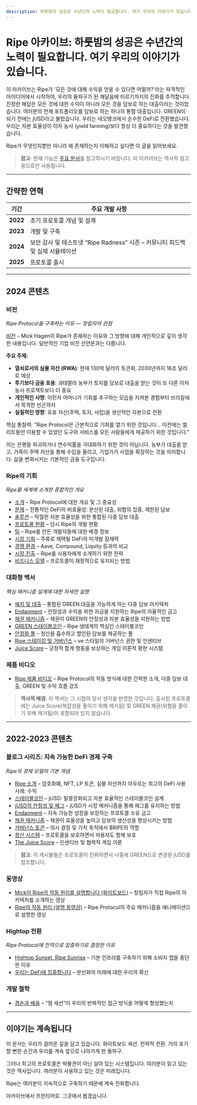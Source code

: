 ```yaml
---
description: 하룻밤의 성공은 수년간의 노력이 필요합니다. 여기 우리의 이야기가 있습니다.
---
```


# Ripe 아카이브: 하룻밤의 성공은 수년간의 노력이 필요합니다. 여기 우리의 이야기가 있습니다.

이 아카이브는 Ripe가 '모든 것에 대해 수익을 얻을 수 있다면 어떨까?'라는 파격적인 아이디어에서 시작하여, 우리의 돌파구가 된 깨달음에 이르기까지의 진화를 추적합니다. 진정한 해답은 모든 것에 대한 수익이 아니라 모든 것을 담보로 하는 대출이라는 것이었습니다. 여러분의 전체 포트폴리오를 담보로 하는 하나의 통합 대출입니다. GREEN이 되기 전에는 jUSD라고 불렀습니다. 우리는 네오뱅크에서 순수한 DeFi로 전환했습니다. 우리는 자본 효율성이 이자 농사 (yield farming)보다 항상 더 중요하다는 것을 발견했습니다.

Ripe가 무엇인지뿐만 아니라 왜 존재하는지 이해하고 싶다면 이 글을 읽어보세요.

> **참고**: 현재 기능은 [주요 문서](../)를 참고하시기 바랍니다. 이 아카이브는 역사적 참고용으로만 사용됩니다.

---

## 간략한 연혁

| 기간     | 주요 개발 사항                                                                 |
| -------- | ------------------------------------------------------------------------------ |
| **2022** | 초기 프로토콜 개념 및 설계                                                     |
| **2023** | 개발 및 구축                                                                   |
| **2024** | 보안 감사 및 테스트넷 “Ripe Radness” 시즌 – 커뮤니티 피드백 및 실제 시뮬레이션 |
| **2025** | 프로토콜 출시                                                                  |

---

## 2024 콘텐츠

### 비전

_Ripe Protocol을 구축하는 이유 — 창립자의 관점_

[비전](https://www.ripe.finance/vision) – Mick Hagen이 Ripe가 존재하는 이유와 그 방향에 대해 개인적으로 깊이 생각한 내용입니다. 일반적인 기업 비전 선언문과는 다릅니다.

**주요 주제:**

- **열쇠로서의 실물 자산 (RWA)**: 현재 130억 달러의 토큰화, 2030년까지 16조 달러로 예상
- **투기보다 금융 포용**: 과테말라 농부가 토지를 담보로 대출을 받는 것이 또 다른 이자 농사 프로젝트보다 더 중요
- **개인적인 사명**: 이민자 어머니가 기회를 추구하는 모습을 지켜본 경험부터 브라질에서 목격한 빈곤까지
- **실질적인 영향**: 유휴 자산(주택, 토지, 사업)을 생산적인 자본으로 전환

핵심 통찰력: "Ripe Protocol은 근본적으로 기회를 열기 위한 것입니다... 이전에는 엘리트들만 이용할 수 있었던 도구와 서비스를 모든 사람들에게 제공하기 위한 것입니다."

이는 은행을 파괴하거나 연수익률을 극대화하기 위한 것이 아닙니다. 농부가 대출을 받고, 가족이 주택 자산을 통해 수입을 올리고, 기업가가 사업을 확장하는 것을 의미합니다. 삶을 변화시키는 기본적인 금융 도구입니다.

### Ripe의 기회

_Ripe를 세계에 소개한 종합적인 개요_

- [소개](https://www.ripe.finance/opportunity#intro) – Ripe Protocol에 대한 개요 및 그 중요성
- [문제](https://www.ripe.finance/opportunity#problem) – 전통적인 DeFi의 비효율성: 분산된 대출, 위험의 집중, 제한된 담보
- [솔루션](https://www.ripe.finance/opportunity#solution) – 탁월한 자본 효율성을 위한 통합된 다중 담보 대출
- [프로토콜 현황](https://www.ripe.finance/opportunity#protocol) – 당시 Ripe의 개발 현황
- [팀](https://www.ripe.finance/opportunity#team) – Ripe를 만든 개발자들에 대한 배경 정보
- [시장 기회](https://www.ripe.finance/opportunity#market-opportunity) – 주류로 채택될 DeFi의 미개발 잠재력
- [경쟁 환경](https://www.ripe.finance/opportunity#competitive-landscape) – Aave, Compound, Liquity 등과의 비교
- [시장 진출](https://www.ripe.finance/opportunity#go-to-market) – Ripe를 사용자에게 소개하기 위한 전략
- [비즈니스 모델](https://www.ripe.finance/opportunity#business-model) – 프로토콜이 재정적으로 유지되는 방법

### 대화형 백서

_핵심 메커니즘 설계에 대한 자세한 설명_

- [예치 및 대출](https://www.ripe.finance/whitepaper#deposits-loans) – 통합된 GREEN 대출을 가능하게 하는 다중 담보 아키텍처
- [Endaoment](https://www.ripe.finance/whitepaper#endaoment) – 안정성과 수익을 위한 자금을 지원하는 Ripe의 자율적인 금고
- [채권 메커니즘](https://www.ripe.finance/whitepaper#bonding) – 채권이 GREEN의 안정성과 자본 효율성을 지원하는 방법
- [GREEN 스테이블코인](https://www.ripe.finance/whitepaper#green-token) – Ripe 생태계의 핵심인 스테이블코인
- [안정화 풀](https://www.ripe.finance/whitepaper#stability-pool) – 청산을 흡수하고 할인된 담보를 제공하는 풀
- [Ripe 스테이킹 및 거버넌스](https://www.ripe.finance/whitepaper#ripe-governance) – ve 스타일의 거버넌스 권한 및 인센티브
- [Juice Score](https://www.ripe.finance/whitepaper#juice-score) – 긍정적 합계 행동을 보상하는 게임 이론적 평판 시스템

### 제품 비디오

- [Ripe 제품 비디오](https://www.youtube.com/watch?v=K9cBtphmwuw) – Ripe Protocol의 작동 방식에 대한 간략한 소개, 다중 담보 대출, GREEN 및 수익 흐름 강조

> **역사적 배경**: 이 백서는 그 시점의 당시 생각을 반영한 것입니다. 출시된 프로토콜에는 Juice Score(복잡성을 줄이기 위해 제거됨) 및 GREEN 채권(위험을 줄이기 위해 제거됨)이 포함되어 있지 않습니다.

---

## 2022-2023 콘텐츠

### 블로그 시리즈: 지속 가능한 DeFi 경제 구축

_Ripe의 경제 모델의 기본 개념_

- [Ripe 소개](https://medium.com/ripe-finance/introducing-ripe-f21b3377af51) – 암호화폐, NFT, LP 토큰, 실물 자산까지 아우르는 최고의 DeFi 사용 사례: 수익
- [스테이블코인](https://medium.com/ripe-finance/the-ripe-stablecoin-jusd-81d06e5c9fe5) – jUSD: 탈중앙화되고 자본 효율적인 스테이블코인 설계
- [jUSD의 안정성 및 페그](https://medium.com/ripe-finance/the-stability-peg-of-jusd-b0045871629d) – jUSD가 시장 메커니즘을 통해 페그를 유지하는 방법
- [Endaoment](https://medium.com/ripe-finance/the-ripe-endaoment-479ad51e836b) – 지속 가능한 성장을 보장하는 프로토콜 소유 금고
- [채권 메커니즘](https://medium.com/ripe-finance/the-ripe-bonding-mechanism-4f859bdef774) – 채권이 효율성을 높이고 담보의 생산성을 향상시키는 방법
- [거버넌스 토큰](https://medium.com/ripe-finance/the-ripe-token-its-role-and-how-it-accrues-value-256876a6f0cf) – 의사 결정 및 가치 축적에서 $RIPE의 역할
- [청산 시스템](https://medium.com/ripe-finance/ripes-liquidation-system-d52402d76bd1) – 프로토콜을 보호하면서 차용자도 함께 보호
- [The Juice Score](https://medium.com/ripe-finance/the-ripe-juice-score-5b1f57481a5c) – 인센티브 및 협력적 게임 이론

> **참고**: 이 게시물들은 프로토콜이 진화하면서 나중에 GREEN으로 변경된 jUSD를 참조합니다.

### 동영상

- [Mick이 Ripe의 작동 원리를 설명합니다 (화이트보드)](https://vimeo.com/794192136) – 창립자가 직접 Ripe의 아키텍처를 소개하는 영상
- [Ripe의 작동 원리 (설명 동영상)](https://vimeo.com/762340017) – Ripe Protocol의 주요 메커니즘을 애니메이션으로 설명한 영상

### Hightop 전환

_Ripe Protocol에 전적으로 집중하기로 결정한 이유_

- [Hightop Sunset, Ripe Sunrise](https://medium.com/hightop/hightop-sunset-ripe-sunrise-b2559ff9a7e4) – 기본 인프라를 구축하기 위해 소비자 앱을 중단한 이유
- [우리는 DeFi에 집중합니다](https://medium.com/hightop/were-doubling-down-on-defi-ce93fa457328) – 분산화의 미래에 대한 우리의 확신

### 개발 철학

- [겸손과 배움](https://medium.com/ripe-finance/on-humility-learning-and-the-process-for-building-great-products-8e8ec3db4efe) – “잼 세션”이 우리의 반복적인 접근 방식을 어떻게 형성했는지

---

## 이야기는 계속됩니다

이 문서는 우리가 걸어온 길을 담고 있습니다. 화이트보드 세션. 전략적 전환. 거의 포기할 뻔한 순간과 우리를 계속 앞으로 나아가게 한 돌파구.

그러나 최고의 프로토콜은 박물관이 아닌 살아 있는 시스템입니다. 여러분이 읽고 있는 것은 역사입니다. 여러분이 사용하고 있는 것은 미래입니다.

Ripe는 여러분이 지속적으로 구축하기 때문에 계속 진화합니다.

아카이브에서 프런티어로. 그곳에서 뵙겠습니다.

